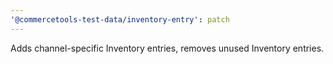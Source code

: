 ```yaml
---
'@commercetools-test-data/inventory-entry': patch
---
```


Adds channel-specific Inventory entries, removes unused Inventory entries.

